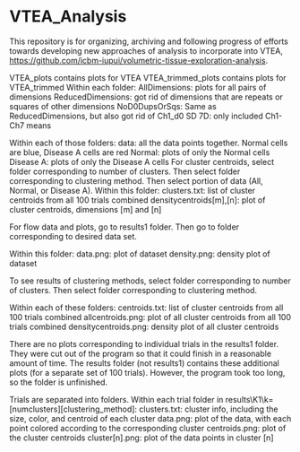 # VTEA_Analysis


This repository is for organizing, archiving and following progress of efforts towards developing new approaches of analysis to incorporate into VTEA, https://github.com/icbm-iupui/volumetric-tissue-exploration-analysis.  



VTEA_plots contains plots for VTEA
VTEA_trimmed_plots contains plots for VTEA_trimmed
Within each folder:
AllDimensions: plots for all pairs of dimensions
ReducedDimensions: got rid of dimensions that are repeats or squares of other dimensions
NoD0DupsOrSqs: Same as ReducedDimensions, but also got rid of Ch1_d0 SD
7D: only included Ch1-Ch7 means

Within each of those folders:
data: all the data points together. Normal cells are blue, Disease A cells are red
Normal: plots of only the Normal cells
Disease A: plots of only the Disease A cells
For cluster centroids, select folder corresponding to number of clusters.
Then select folder corresponding to clustering method.
Then select portion of data (All, Normal, or Disease A).
Within this folder:
clusters.txt: list of cluster centroids from all 100 trials combined
densitycentroids[m],[n]: plot of cluster centroids, dimensions [m] and [n]








For flow data and plots, go to results1 folder.
Then go to folder corresponding to desired data set.

Within this folder:
data.png: plot of dataset
density.png: density plot of dataset

To see results of clustering methods, select folder corresponding to number of clusters.
Then select folder corresponding to clustering method.

Within each of these folders:
centroids.txt: list of cluster centroids from all 100 trials combined
allcentroids.png: plot of all cluster centroids from all 100 trials combined
densitycentroids.png: density plot of all cluster centroids

There are no plots corresponding to individual trials in the results1 folder.
They were cut out of the program so that it could finish in a reasonable amount of time.
The results folder (not results1) contains these additional plots (for a separate set of 100 trials).
However, the program took too long, so the folder is unfinished.

Trials are separated into folders. Within each trial folder in results\K1\k=[numclusters]\[clustering_method]:
clusters.txt: cluster info, including the size, color, and centroid of each cluster
data.png: plot of the data, with each point colored according to the corresponding cluster
centroids.png: plot of the cluster centroids
cluster[n].png: plot of the data points in cluster [n]
